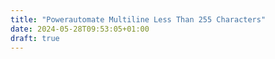 ```yaml
---
title: "Powerautomate Multiline Less Than 255 Characters"
date: 2024-05-28T09:53:05+01:00
draft: true
---
```


